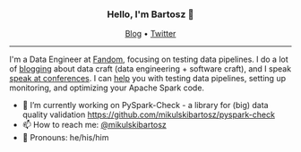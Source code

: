 <h3 align="center">Hello, I'm Bartosz 👋</h3>

<p align="center">
  <a href="https://mikulskibartosz.name">Blog</a> •
  <a href="https://twitter.com/mikulskibartosz">Twitter</a>
</p>

---

I'm a Data Engineer at [Fandom](https://fandom.com), focusing on testing data pipelines. I do a lot of [blogging](https://mikulskibartosz.name) about data craft (data engineering + software craft), and I speak [speak at conferences](https://www.mikulskibartosz.name/speaker). I can [help](https://www.mikulskibartosz.name/consulting) you with testing data pipelines, setting up monitoring, and optimizing your Apache Spark code.

- 🔭 I’m currently working on PySpark-Check - a library for (big) data quality validation https://github.com/mikulskibartosz/pyspark-check
- 📫 How to reach me: [@mikulskibartosz](https://twitter.com/mikulskibartosz)
- :man: Pronouns: he/his/him

<!--
**mikulskibartosz/mikulskibartosz** is a ✨ _special_ ✨ repository because its `README.md` (this file) appears on your GitHub profile.

- 🔭 I’m currently working on PySpark-Check - a library for (big) data quality validation https://github.com/mikulskibartosz/pyspark-check
- 🌱 I’m currently learning ...
- 👯 I’m looking to collaborate on ...
- 🤔 I’m looking for help with ...
- 💬 Ask me about TDD.
- 📫 How to reach me: [@mikulskibartosz](https://twitter.com/mikulskibartosz)
- :man: Pronouns: he/his/him
- ⚡ Fun fact: ...


-->
